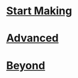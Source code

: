 # [Start Making](start-making/intro.md)
# [Advanced](advanced/intro.md)
# [Beyond](beyond/intro.md)

